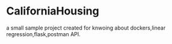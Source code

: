 # CaliforniaHousing
a small sample project created for knwoing about dockers,linear regression,flask,postman API.